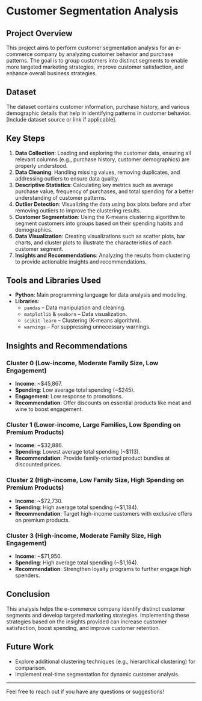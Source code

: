 # Customer Segmentation Analysis 

## Project Overview

This project aims to perform customer segmentation analysis for an e-commerce company by analyzing customer behavior and purchase patterns. The goal is to group customers into distinct segments to enable more targeted marketing strategies, improve customer satisfaction, and enhance overall business strategies.

## Dataset

The dataset contains customer information, purchase history, and various demographic details that help in identifying patterns in customer behavior. [Include dataset source or link if applicable].

## Key Steps

1. **Data Collection**: Loading and exploring the customer data, ensuring all relevant columns (e.g., purchase history, customer demographics) are properly understood.
2. **Data Cleaning**: Handling missing values, removing duplicates, and addressing outliers to ensure data quality.
3. **Descriptive Statistics**: Calculating key metrics such as average purchase value, frequency of purchases, and total spending for a better understanding of customer patterns.
4. **Outlier Detection**: Visualizing the data using box plots before and after removing outliers to improve the clustering results.
5. **Customer Segmentation**: Using the K-means clustering algorithm to segment customers into groups based on their spending habits and demographics.
6. **Data Visualization**: Creating visualizations such as scatter plots, bar charts, and cluster plots to illustrate the characteristics of each customer segment.
7. **Insights and Recommendations**: Analyzing the results from clustering to provide actionable insights and recommendations.

## Tools and Libraries Used

- **Python**: Main programming language for data analysis and modeling.
- **Libraries**:
  - `pandas` – Data manipulation and cleaning.
  - `matplotlib` & `seaborn` – Data visualization.
  - `scikit-learn` – Clustering (K-means algorithm).
  - `warnings` – For suppressing unnecessary warnings.
  
## Insights and Recommendations

### Cluster 0 (Low-income, Moderate Family Size, Low Engagement)
- **Income**: ~$45,867.
- **Spending**: Low average total spending (~$245).
- **Engagement**: Low response to promotions.
- **Recommendation**: Offer discounts on essential products like meat and wine to boost engagement.

### Cluster 1 (Lower-income, Large Families, Low Spending on Premium Products)
- **Income**: ~$32,886.
- **Spending**: Lowest average total spending (~$113).
- **Recommendation**: Provide family-oriented product bundles at discounted prices.

### Cluster 2 (High-income, Low Family Size, High Spending on Premium Products)
- **Income**: ~$72,730.
- **Spending**: High average total spending (~$1,184).
- **Recommendation**: Target high-income customers with exclusive offers on premium products.

### Cluster 3 (High-income, Moderate Family Size, High Engagement)
- **Income**: ~$71,950.
- **Spending**: High average total spending (~$1,164).
- **Recommendation**: Strengthen loyalty programs to further engage high spenders.

## Conclusion

This analysis helps the e-commerce company identify distinct customer segments and develop targeted marketing strategies. Implementing these strategies based on the insights provided can increase customer satisfaction, boost spending, and improve customer retention.

## Future Work

- Explore additional clustering techniques (e.g., hierarchical clustering) for comparison.
- Implement real-time segmentation for dynamic customer analysis.

---

Feel free to reach out if you have any questions or suggestions!
